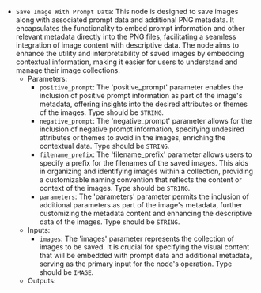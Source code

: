 - `Save Image With Prompt Data`: This node is designed to save images along with associated prompt data and additional PNG metadata. It encapsulates the functionality to embed prompt information and other relevant metadata directly into the PNG files, facilitating a seamless integration of image content with descriptive data. The node aims to enhance the utility and interpretability of saved images by embedding contextual information, making it easier for users to understand and manage their image collections.
    - Parameters:
        - `positive_prompt`: The 'positive_prompt' parameter enables the inclusion of positive prompt information as part of the image's metadata, offering insights into the desired attributes or themes of the images. Type should be `STRING`.
        - `negative_prompt`: The 'negative_prompt' parameter allows for the inclusion of negative prompt information, specifying undesired attributes or themes to avoid in the images, enriching the contextual data. Type should be `STRING`.
        - `filename_prefix`: The 'filename_prefix' parameter allows users to specify a prefix for the filenames of the saved images. This aids in organizing and identifying images within a collection, providing a customizable naming convention that reflects the content or context of the images. Type should be `STRING`.
        - `parameters`: The 'parameters' parameter permits the inclusion of additional parameters as part of the image's metadata, further customizing the metadata content and enhancing the descriptive data of the images. Type should be `STRING`.
    - Inputs:
        - `images`: The 'images' parameter represents the collection of images to be saved. It is crucial for specifying the visual content that will be embedded with prompt data and additional metadata, serving as the primary input for the node's operation. Type should be `IMAGE`.
    - Outputs:
